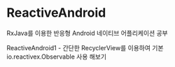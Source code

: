 # ReactiveAndroid
RxJava를 이용한 반응형 Android 네이티브 어플리케이션 공부

ReactiveAndroid1 - 간단한 RecyclerView를 이용하여 기본 io.reactivex.Observable 사용 해보기

